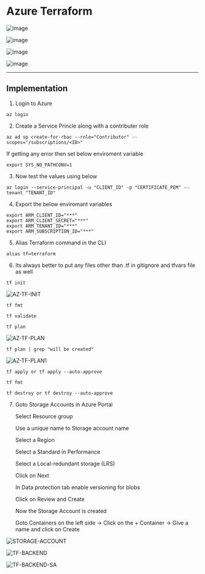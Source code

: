 # Azure Terraform           
          
![image](https://github.com/Pavan-1997/Azure_Terraform/assets/32020205/fd66e570-1cce-4876-8631-97409d0c6715)

![image](https://github.com/Pavan-1997/Azure_Terraform/assets/32020205/48704f65-2535-419d-8d21-d96f42af787d)

![image](https://github.com/Pavan-1997/Azure_Terraform/assets/32020205/f84dbd09-fc3c-4615-84b4-4407fb6e577e)

![image](https://github.com/Pavan-1997/Azure_Terraform/assets/32020205/ec625ac0-74d7-4c90-beb2-0b72ec5aaab1)

---    
 
## Implementation

1. Login to Azure
```
az login 
```

2. Create a Service Princle along with a contributer role
```
az ad sp create-for-rbac --role="Contributor" --scopes="/subscriptions/<ID>"
```
  If getting any error then set below enviroment variable
```
export SYS_NO_PATHCONV=1
```

3. Now test the values using below 
```
az login --service-principal -u "CLIENT_ID" -p "CERTIFICATE_PEM" --tenant "TENANT_ID"
```
4. Export the below enviromant variables
```
export ARM_CLIENT_ID="***"
export ARM_CLIENT_SECRET="***"
export ARM_TENANT_ID="***"
export ARM_SUBSCRIPTION_ID="***"
````

5. Alias Terraform command in the CLI
```
alias tf=terraform
```

6. Its always better to put any files other than .tf in gitignore and tfvars file as well
```
tf init
```
![AZ-TF-INIT](https://github.com/Pavan-1997/Azure_Terraform/assets/32020205/d2228328-6196-454c-85cc-774938941a19)

```
tf fmt
```
```
tf validate
```
```
tf plan
```
![AZ-TF-PLAN](https://github.com/Pavan-1997/Azure_Terraform/assets/32020205/f4096bdc-1c4e-4bfd-8b74-d5aaeb2db10b)

```
tf plan | grep "will be created"
```
![AZ-TF-PLAN1](https://github.com/Pavan-1997/Azure_Terraform/assets/32020205/51e5e9f0-12ab-476d-aa69-5eb2999ef39d)

```
tf apply or tf apply --auto-approve
```
```
tf fmt
```
```
tf destroy or tf destroy --auto-approve
```
7. Goto Storage Accounts in Azure Portal 

    Select Resource group
    
    Use a unique name to Storage account name
    
    Select a Region
    
    Select a Standard in Performance
    
    Select a Local-redundant storage (LRS)
    
    Click on Next
    
    In Data protection tab enable versioning for blobs
    
    Click on Review and Create
    
    Now the Storage Account is created
    
    Goto Containers on the left side -> Click on the + Container -> Give a name and click on Create

![STORAGE-ACCOUNT](https://github.com/Pavan-1997/Azure_Terraform/assets/32020205/5a67d62f-ae27-4f3f-acdd-935b00a10ee9)

![TF-BACKEND](https://github.com/Pavan-1997/Azure_Terraform/assets/32020205/629c8535-8e16-4b4e-9f6e-44f148d2d490)

![TF-BACKEND-SA](https://github.com/Pavan-1997/Azure_Terraform/assets/32020205/9d7b0e37-816d-459e-af6a-1540d5f67e3a)
